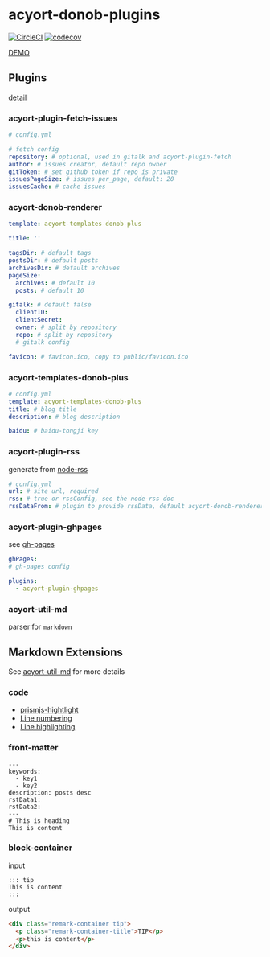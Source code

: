 # acyort-donob-plugins

[![CircleCI](https://circleci.com/gh/zWingz/acyort-donob-plugins.svg?style=svg)](https://circleci.com/gh/zWingz/acyort-donob-plugins)
[![codecov](https://codecov.io/gh/zWingz/acyort-donob-plugins/branch/master/graph/badge.svg)](https://codecov.io/gh/zWingz/acyort-donob-plugins)

[DEMO](https://zwing.site)

## Plugins

[detail](https://zwing.site/posts/417715171.html)

### acyort-plugin-fetch-issues

```yaml
# config.yml

# fetch config
repository: # optional, used in gitalk and acyort-plugin-fetch
author: # issues creator, default repo owner
gitToken: # set github token if repo is private
issuesPageSize: # issues per_page, default: 20
issuesCache: # cache issues
```

### acyort-donob-renderer

```yaml
template: acyort-templates-donob-plus

title: ''

tagsDir: # default tags
postsDir: # default posts
archivesDir: # default archives
pageSize:
  archives: # default 10
  posts: # default 10

gitalk: # default false
  clientID:
  clientSecret:
  owner: # split by repository
  repo: # split by repository
  # gitalk config

favicon: # favicon.ico, copy to public/favicon.ico
```

### acyort-templates-donob-plus

```yaml
# config.yml
template: acyort-templates-donob-plus
title: # blog title
description: # blog description

baidu: # baidu-tongji key
```

### acyort-plugin-rss

generate from [node-rss](https://github.com/dylang/node-rss)

```yaml
# config.yml
url: # site url, required
rss: # true or rssConfig, see the node-rss doc
rssDataFrom: # plugin to provide rssData, default acyort-donob-renderer
```

### acyort-plugin-ghpages

see [gh-pages](https://github.com/tschaub/gh-pages)

```yaml
ghPages:
# gh-pages config

plugins:
  - acyort-plugin-ghpages
```

### acyort-util-md

parser for `markdown`

## Markdown Extensions

See [acyort-util-md](https://github.com/zWingz/acyort-donob-plugins/blob/master/packages/acyort-util-md/README.md) for more details

### code

- [prismjs-hightlight](https://www.gatsbyjs.org/packages/gatsby-remark-prismjs/#gatsby-remark-prismjs)
- [Line numbering](https://www.gatsbyjs.org/packages/gatsby-remark-prismjs/#line-numbering)
- [Line highlighting](https://www.gatsbyjs.org/packages/gatsby-remark-prismjs/#line-highlighting)

### front-matter

```text
---
keywords:
  - key1
  - key2
description: posts desc
rstData1:
rstData2:
---
# This is heading
This is content
```

### block-container

input

``` text
::: tip
This is content
:::
```

output

```html
<div class="remark-container tip">
  <p class="remark-container-title">TIP</p>
  <p>this is content</p>
</div>
```
